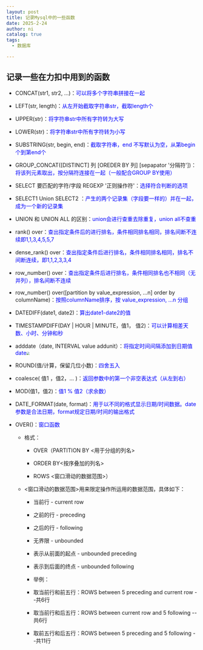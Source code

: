```yaml
---
layout: post
title: 记录Mysql中的一些函数
date: 2025-2-24
author: ni
catalog: true
tags:
  - 数据库

---
```


## 记录一些在力扣中用到的函数

- CONCAT(str1, str2, ...)：<span style="color:blue;">可以将多个字符串拼接在一起</span>
- LEFT(str, length)：<span style="color:blue;">从左开始截取字符串str，截取length个</span>
- UPPER(str)：<span style="color:blue;">将字符串str中所有字符转为大写</span>
- LOWER(str)：<span style="color:blue;">将字符串str中所有字符转为小写</span>
- SUBSTRING(str, begin, end)：<span style="color:blue;">截取字符串，end 不写默认为空，从第begin个到第end个</span>
- GROUP_CONCAT([DISTINCT] 列 [OREDER BY 列] [sepapator '分隔符'])：<span style="color:blue;">将该列元素取出，按分隔符连接在一起（一般配合GROUP BY使用）</span>
- SELECT 要匹配的字符/字段 REGEXP '正则操作符'：<span style="color:blue;">选择符合判断的选项</span>
- SELECT1 Union SELECT2 ：<span style="color:blue;">产生的两个记录集（字段要一样的）并在一起，成为一个新的记录集</span>
- UNION 和 UNION ALL 的区别：<span style="color:blue;">union会进行查重去除重复，union all不查重</span>
- rank() over：<span style="color:blue;">查出指定条件后的进行排名，条件相同排名相同，排名间断不连续即1,1,3,4,5,5,7</span>
- dense_rank() over：<span style="color:blue;">查出指定条件后进行排名，条件相同排名相同，排名不间断连续，即1,1,2,3,3,4</span>
- row_number() over：<span style="color:blue;">查出指定条件后进行排名，条件相同排名也不相同（无并列），排名间断不连续</span>
- row_number() over([partition by value_expression, ...n] order by columnName)：<span style="color:blue;">按照columnName排序，按 value_expression, ...n 分组</span>
- DATEDIFF(date1, date2)：<span style="color:blue;">算出date1-date2的值</span>
- TIMESTAMPDIFF(DAY | HOUR | MINUTE，值1， 值2)：<span style="color:blue;">可以计算相差天数、小时、分钟和秒</span>
- adddate（date, INTERVAL value addunit）：<span style="color:blue;">将指定时间间隔添加到日期值date</span><img src="https://nihhh1-blog.oss-cn-beijing.aliyuncs.com/my-blog/mysql/311f399d-cada-4582-8a4e-3b4b58830dda-3466684.jpg" style="zoom:50%;" />
- ROUND(值/计算，保留几位小数)：<span style="color:blue;">四舍五入</span>
- coalesce( 值1 ，值2，... )：<span style="color:blue;">返回参数中的第一个非空表达式（从左到右）</span>
- MOD(值1，值2)：<span style="color:blue;">值1 % 值2（求余数）</span>
- DATE_FORMAT(date, format)：<span style="color:blue;">用于以不同的格式显示日期/时间数据。date参数是合法日期，format规定日期/时间的输出格式</span>
- OVER()：<span style="color:blue;">窗口函数</span>

  - 格式：

    - OVER（PARTITION BY <用于分组的列名>

    - ORDER BY<按序叠加的列名>

    - ROWS <窗口滑动的数据范围>）

  - <窗口滑动的数据范围>用来限定操作所运用的数据范围，具体如下：

    - 当前行 - current row

    - 之前的行 - preceding

    - 之后的行 - following

    - 无界限 - unbounded

    - 表示从前面的起点 - unbounded preceding

    - 表示到后面的终点 - unbounded following

    - 举例：

    - 取当前行和前五行：ROWS between 5 preceding and current row --共6行

    - 取当前行和后五行：ROWS between current row and 5 following --共6行

    - 取前五行和后五行：ROWS between 5 preceding and 5 following --共11行
